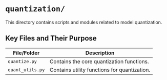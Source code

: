 # `quantization/`

This directory contains scripts and modules related to model quantization.

## Key Files and Their Purpose

| File/Folder | Description |
|---|---|
| `quantize.py` | Contains the core quantization functions. |
| `quant_utils.py` | Contains utility functions for quantization. |